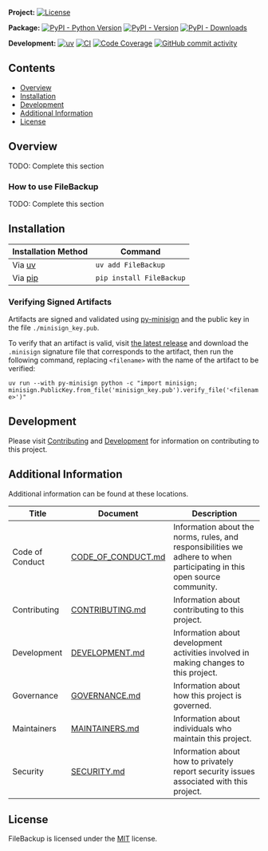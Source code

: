 **Project:**
[![License](https://img.shields.io/github/license/davidbrownell/FileBackup?color=dark-green)](https://github.com/davidbrownell/FileBackup/blob/master/LICENSE)

**Package:**
[![PyPI - Python Version](https://img.shields.io/pypi/pyversions/FileBackup?color=dark-green)](https://pypi.org/project/FileBackup/)
[![PyPI - Version](https://img.shields.io/pypi/v/FileBackup?color=dark-green)](https://pypi.org/project/FileBackup/)
[![PyPI - Downloads](https://img.shields.io/pypi/dm/FileBackup)](https://pypistats.org/packages/FileBackup)

**Development:**
[![uv](https://img.shields.io/endpoint?url=https://raw.githubusercontent.com/astral-sh/uv/main/assets/badge/v0.json)](https://github.com/astral-sh/uv)
[![CI](https://github.com/davidbrownell/FileBackup/actions/workflows/CICD.yml/badge.svg)](https://github.com/davidbrownell/FileBackup/actions/workflows/CICD.yml)
[![Code Coverage](https://img.shields.io/endpoint?url=https://gist.githubusercontent.com/davidbrownell/f15146b1b8fdc0a5d45ac0eb786a84f7/raw/FileBackup_code_coverage.json)](https://github.com/davidbrownell/FileBackup/actions)
[![GitHub commit activity](https://img.shields.io/github/commit-activity/y/davidbrownell/FileBackup?color=dark-green)](https://github.com/davidbrownell/FileBackup/commits/main/)

<!-- Content above this delimiter will be copied to the generated README.md file. DO NOT REMOVE THIS COMMENT, as it will cause regeneration to fail. -->

## Contents
- [Overview](#overview)
- [Installation](#installation)
- [Development](#development)
- [Additional Information](#additional-information)
- [License](#license)

## Overview
TODO: Complete this section

### How to use FileBackup
TODO: Complete this section

<!-- Content below this delimiter will be copied to the generated README.md file. DO NOT REMOVE THIS COMMENT, as it will cause regeneration to fail. -->

## Installation

| Installation Method | Command |
| --- | --- |
| Via [uv](https://github.com/astral-sh/uv) | `uv add FileBackup` |
| Via [pip](https://pip.pypa.io/en/stable/) | `pip install FileBackup` |

### Verifying Signed Artifacts
Artifacts are signed and validated using [py-minisign](https://github.com/x13a/py-minisign) and the public key in the file `./minisign_key.pub`.

To verify that an artifact is valid, visit [the latest release](https://github.com/davidbrownell/FileBackup/releases/latest) and download the `.minisign` signature file that corresponds to the artifact, then run the following command, replacing `<filename>` with the name of the artifact to be verified:

`uv run --with py-minisign python -c "import minisign; minisign.PublicKey.from_file('minisign_key.pub').verify_file('<filename>')"`

## Development
Please visit [Contributing](https://github.com/davidbrownell/FileBackup/blob/main/CONTRIBUTING.md) and [Development](https://github.com/davidbrownell/FileBackup/blob/main/DEVELOPMENT.md) for information on contributing to this project.

## Additional Information
Additional information can be found at these locations.

| Title | Document | Description |
| --- | --- | --- |
| Code of Conduct | [CODE_OF_CONDUCT.md](https://github.com/davidbrownell/FileBackup/blob/main/CODE_OF_CONDUCT.md) | Information about the norms, rules, and responsibilities we adhere to when participating in this open source community. |
| Contributing | [CONTRIBUTING.md](https://github.com/davidbrownell/FileBackup/blob/main/CONTRIBUTING.md) | Information about contributing to this project. |
| Development | [DEVELOPMENT.md](https://github.com/davidbrownell/FileBackup/blob/main/DEVELOPMENT.md) | Information about development activities involved in making changes to this project. |
| Governance | [GOVERNANCE.md](https://github.com/davidbrownell/FileBackup/blob/main/GOVERNANCE.md) | Information about how this project is governed. |
| Maintainers | [MAINTAINERS.md](https://github.com/davidbrownell/FileBackup/blob/main/MAINTAINERS.md) | Information about individuals who maintain this project. |
| Security | [SECURITY.md](https://github.com/davidbrownell/FileBackup/blob/main/SECURITY.md) | Information about how to privately report security issues associated with this project. |

## License
FileBackup is licensed under the <a href="https://choosealicense.com/licenses/MIT/" target="_blank">MIT</a> license.
